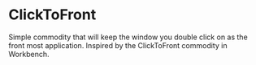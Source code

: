 # ClickToFront
Simple commodity that will keep the window you double click on as the front most application. Inspired by the ClickToFront commodity in Workbench.

